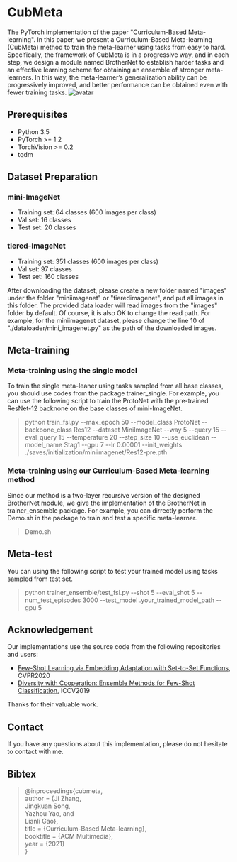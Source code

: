 # CubMeta
The PyTorch implementation of the paper "Curriculum-Based Meta-learning". In this paper, we present a Curriculum-Based Meta-learning (CubMeta) method to train the meta-learner using tasks from easy to hard. Specifically, the framework of CubMeta is in a progressive way, and in each step, we design a module named BrotherNet to establish harder tasks and an effective learning scheme for obtaining an ensemble of stronger meta-learners. In this way, the meta-learner’s generalization ability can be progressively improved, and better
performance can be obtained even with fewer training tasks. 
![avatar](https://github.com/nobody-777/CubMeta/blob/master/framework.png)

## Prerequisites
- Python 3.5
- PyTorch >= 1.2
- TorchVision >= 0.2
- tqdm

## Dataset Preparation
### mini-ImageNet
- Training set: 64 classes (600 images per class)
- Val set: 16 classes
- Test set: 20 classes

### tiered-ImageNet
- Training set: 351 classes (600 images per class)
- Val set: 97 classes
- Test set: 160 classes

After downloading the dataset, please create a new folder named "images" under the folder "miniimagenet" or "tieredimagenet", and put all images in this folder. The provided data loader will read images from the "images" folder by default. Of course, it is also OK to change the read path. For example, for the miniimagenet dataset, please change the line 10 of "./dataloader/mini_imagenet.py" as the path of the downloaded images.

## Meta-training
### Meta-training using the single model
To train the single meta-leaner using tasks sampled from all base classes, you should use codes from the package trainer_single. For example, you can use the following script to train the ProtoNet with the pre-trained ResNet-12 backnone on the base classes of mini-ImageNet.
> python train_fsl.py  --max_epoch 50 --model_class ProtoNet  --backbone_class Res12 --dataset MiniImageNet --way 5 --query 15 --eval_query 15 --temperature 20 --step_size 10   --use_euclidean --model_name Stag1  --gpu 7 --lr 0.00001 --init_weights ./saves/initialization/miniimagenet/Res12-pre.pth
### Meta-training using our Curriculum-Based Meta-learning method
Since our method is a two-layer recursive version of the designed BrotherNet module, we give the implementation of the BrotherNet in trainer_ensemble package. 
For example, you can dirrectly perform the Demo.sh  in the package to train and test a specific meta-learner. 
> Demo.sh

## Meta-test
You can using the following script to test your trained model using tasks sampled from test set.
> python trainer_ensemble/test_fsl.py   --shot 5 --eval_shot 5 --num_test_episodes 3000   --test_model .your_trained_model_path --gpu 5

## Acknowledgement
Our implementations use the source code from the following repositories and users:
- [Few-Shot Learning via Embedding Adaptation with Set-to-Set Functions](https://github.com/Sha-Lab/FEAT), CVPR2020
- [Diversity with Cooperation: Ensemble Methods for Few-Shot Classification](https://github.com/dvornikita/fewshot_ensemble), ICCV2019

Thanks for their valuable work.

## Contact
If you have any questions about this implementation, please do not hesitate to contact with me. 

## Bibtex
> @inproceedings{cubmeta,  
>   author    = {Ji Zhang,  
>               Jingkuan Song,  
>               Yazhou Yao, and  
>               Lianli Gao},  
>   title     = {Curriculum-Based Meta-learning},  
>   booktitle = {ACM Multimedia},  
>   year      = {2021}  
>}


